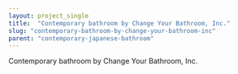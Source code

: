 ```yaml
---
layout: project_single
title:  "Contemporary bathroom by Change Your Bathroom, Inc."
slug: "contemporary-bathroom-by-change-your-bathroom-inc"
parent: "contemporary-japanese-bathroom"
---
```

Contemporary bathroom by Change Your Bathroom, Inc.